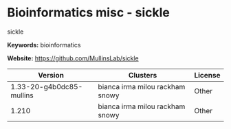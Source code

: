# Bioinformatics misc - sickle

sickle

**Keywords:** bioinformatics

**Website:** <https://github.com/MullinsLab/sickle>

| Version | Clusters | License |
| ------- | -------- | ------- |
| 1.33-20-g4b0dc85-mullins | bianca irma milou rackham snowy | Other |
| 1.210 | bianca irma milou rackham snowy | Other |
